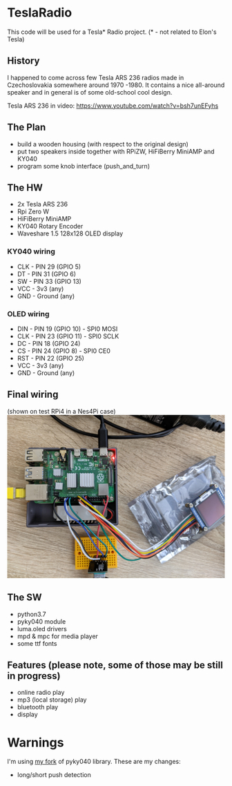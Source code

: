 # TeslaRadio

This code will be used for a Tesla* Radio project. (* - not related to Elon's Tesla)

## History
I happened to come across few Tesla ARS 236 radios made in Czechoslovakia somewhere around 1970 -1980. It contains a nice all-around speaker and in general is of some old-school cool design.

Tesla ARS 236 in video: https://www.youtube.com/watch?v=bsh7unEFyhs

## The Plan
* build a wooden housing (with respect to the original design)
* put two speakers inside together with RPiZW, HiFiBerry MiniAMP and KY040
* program some knob interface (push_and_turn)

## The HW
* 2x Tesla ARS 236
* Rpi Zero W
* HiFiBerry MiniAMP
* KY040 Rotary Encoder
* Waveshare 1.5 128x128 OLED display

### KY040 wiring
* CLK - PIN 29 (GPIO  5)
* DT  - PIN 31 (GPIO  6)
* SW  - PIN 33 (GPIO 13)
* VCC - 3v3 (any)
* GND - Ground (any)

### OLED wiring
* DIN - PIN 19 (GPIO 10) - SPI0 MOSI
* CLK - PIN 23 (GPIO 11) - SPI0 SCLK
* DC  - PIN 18 (GPIO 24)
* CS  - PIN 24 (GPIO  8) - SPI0 CE0
* RST - PIN 22 (GPIO 25)
* VCC - 3v3 (any)
* GND - Ground (any)

## Final wiring
(shown on test RPi4 in a Nes4Pi case)
![alt text](https://github.com/ntnlabs/TeslaRadio/blob/main/PXL_20210103_020910203.NIGHT.jpg)

## The SW
* python3.7
* pyky040 module
* luma.oled drivers
* mpd & mpc for media player
* some ttf fonts

## Features (please note, some of those may be still in progress)
* online radio play
* mp3 (local storage) play
* bluetooth play
* display

# Warnings
I'm using [my fork](https://github.com/ntnlabs/pyKY040/blob/master/pyky040/pyky040.py) of pyky040 library. These are my changes:
* long/short push detection
